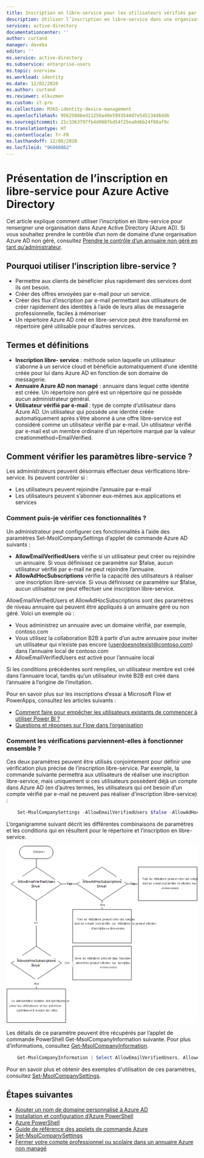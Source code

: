 ```yaml
---
title: Inscription en libre-service pour les utilisateurs vérifiés par e-mail - Azure AD | Microsoft Docs
description: Utiliser l’inscription en libre-service dans une organisation Azure Active Directory (Azure AD)
services: active-directory
documentationcenter: ''
author: curtand
manager: daveba
editor: ''
ms.service: active-directory
ms.subservice: enterprise-users
ms.topic: overview
ms.workload: identity
ms.date: 12/02/2020
ms.author: curtand
ms.reviewer: elkuzmen
ms.custom: it-pro
ms.collection: M365-identity-device-management
ms.openlocfilehash: 95625886ed11256a40e5993540d7e545134d6dd6
ms.sourcegitcommit: 21c3363797fb4d008fbd54f25ea0d6b24f88af9c
ms.translationtype: HT
ms.contentlocale: fr-FR
ms.lasthandoff: 12/08/2020
ms.locfileid: "96860862"
---
```

# <a name="what-is-self-service-sign-up-for-azure-active-directory"></a>Présentation de l’inscription en libre-service pour Azure Active Directory

Cet article explique comment utiliser l’inscription en libre-service pour renseigner une organisation dans Azure Active Directory (Azure AD). Si vous souhaitez prendre le contrôle d’un nom de domaine d’une organisation Azure AD non géré, consultez [Prendre le contrôle d’un annuaire non géré en tant qu’administrateur](domains-admin-takeover.md).

## <a name="why-use-self-service-sign-up"></a>Pourquoi utiliser l’inscription libre-service ?

* Permettre aux clients de bénéficier plus rapidement des services dont ils ont besoin.
* Créer des offres envoyées par e-mail pour un service.
* Créer des flux d’inscription par e-mail permettant aux utilisateurs de créer rapidement des identités à l’aide de leurs alias de messagerie professionnelle, faciles à mémoriser
* Un répertoire Azure AD créé en libre-service peut être transformé en répertoire géré utilisable pour d’autres services.

## <a name="terms-and-definitions"></a>Termes et définitions

* **Inscription libre- service** : méthode selon laquelle un utilisateur s‘abonne à un service cloud et bénéficie automatiquement d’une identité créée pour lui dans Azure AD en fonction de son domaine de messagerie.
* **Annuaire Azure AD non managé** : annuaire dans lequel cette identité est créée. Un répertoire non géré est un répertoire qui ne possède aucun administrateur général.
* **Utilisateur vérifié par e-mail** : type de compte d’utilisateur dans Azure AD. Un utilisateur qui possède une identité créée automatiquement après s’être abonné à une offre libre-service est considéré comme un utilisateur vérifié par e-mail. Un utilisateur vérifié par e-mail est un membre ordinaire d'un répertoire marqué par la valeur creationmethod=EmailVerified.

## <a name="how-do-i-control-self-service-settings"></a>Comment vérifier les paramètres libre-service ?

Les administrateurs peuvent désormais effectuer deux vérifications libre-service. Ils peuvent contrôler si :

* Les utilisateurs peuvent rejoindre l’annuaire par e-mail
* Les utilisateurs peuvent s’abonner eux-mêmes aux applications et services

### <a name="how-can-i-control-these-capabilities"></a>Comment puis-je vérifier ces fonctionnalités ?

Un administrateur peut configurer ces fonctionnalités à l’aide des paramètres Set-MsolCompanySettings d’applet de commande Azure AD suivants :

* **AllowEmailVerifiedUsers** vérifie si un utilisateur peut créer ou rejoindre un annuaire. Si vous définissez ce paramètre sur $false, aucun utilisateur vérifié par e-mail ne peut rejoindre l’annuaire.
* **AllowAdHocSubscriptions** vérifie la capacité des utilisateurs à réaliser une inscription libre-service. Si vous définissez ce paramètre sur $false, aucun utilisateur ne peut effectuer une inscription libre-service.
  
AllowEmailVerifiedUsers et AllowAdHocSubscriptions sont des paramètres de niveau annuaire qui peuvent être appliqués à un annuaire géré ou non géré. Voici un exemple où :

* Vous administrez un annuaire avec un domaine vérifié, par exemple, contoso.com
* Vous utilisez la collaboration B2B à partir d’un autre annuaire pour inviter un utilisateur qui n’existe pas encore (userdoesnotexist@contoso.com) dans l’annuaire local de contoso.com
* AllowEmailVerifiedUsers est activé pour l’annuaire local

Si les conditions précédentes sont remplies, un utilisateur membre est créé dans l’annuaire local, tandis qu’un utilisateur invité B2B est créé dans l’annuaire à l’origine de l’invitation.

Pour en savoir plus sur les inscriptions d’essai à Microsoft Flow et PowerApps, consultez les articles suivants :

* [Comment faire pour empêcher les utilisateurs existants de commencer à utiliser Power BI ?](https://support.office.com/article/Power-BI-in-your-Organization-d7941332-8aec-4e5e-87e8-92073ce73dc5#bkmk_preventjoining)
* [Questions et réponses sur Flow dans l’organisation](/flow/organization-q-and-a)

### <a name="how-do-the-controls-work-together"></a>Comment les vérifications parviennent-elles à fonctionner ensemble ?
Ces deux paramètres peuvent être utilisés conjointement pour définir une vérification plus précise de l’inscription libre-service. Par exemple, la commande suivante permettra aux utilisateurs de réaliser une inscription libre-service, mais uniquement si ces utilisateurs possèdent déjà un compte dans Azure AD (en d’autres termes, les utilisateurs qui ont besoin d’un compte vérifié par e-mail ne peuvent pas réaliser d’inscription libre-service) :

```powershell
    Set-MsolCompanySettings -AllowEmailVerifiedUsers $false -AllowAdHocSubscriptions $true
```

L‘organigramme suivant décrit les différentes combinaisons de paramètres et les conditions qui en résultent pour le répertoire et l’inscription en libre-service.

![Organigramme des contrôles de l’inscription en libre-service](./media/directory-self-service-signup/SelfServiceSignUpControls.png)

Les détails de ce paramètre peuvent être récupérés par l’applet de commande PowerShell Get-MsolCompanyInformation suivante. Pour plus d’informations, consultez [Get-MsolCompanyInformation](/powershell/module/msonline/get-msolcompanyinformation).

```powershell
    Get-MsolCompanyInformation | Select AllowEmailVerifiedUsers, AllowAdHocSubscriptions
```

Pour en savoir plus et obtenir des exemples d'utilisation de ces paramètres, consultez [Set-MsolCompanySettings](/powershell/module/msonline/set-msolcompanysettings).

## <a name="next-steps"></a>Étapes suivantes

* [Ajouter un nom de domaine personnalisé à Azure AD](../fundamentals/add-custom-domain.md)
* [Installation et configuration d’Azure PowerShell](/powershell/azure/)
* [Azure PowerShell](/powershell/azure/)
* [Guide de référence des applets de commande Azure](/powershell/azure/get-started-azureps)
* [Set-MsolCompanySettings](/powershell/module/msonline/set-msolcompanysettings)
* [Fermer votre compte professionnel ou scolaire dans un annuaire Azure non managé](users-close-account.md)

